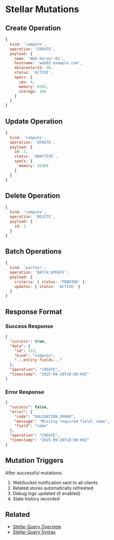 # Stellar Mutations

## Create Operation

```javascript
{
  kind: 'compute',
  operation: 'CREATE',
  payload: {
    name: 'Web-Server-02',
    hostname: 'web02.example.com',
    datacenterId: 38,
    status: 'ACTIVE',
    specs: {
      cpu: 4,
      memory: 8192,
      storage: 100
    }
  }
}
```

## Update Operation

```javascript
{
  kind: 'compute',
  operation: 'UPDATE',
  payload: {
    id: 2,
    status: 'INACTIVE',
    specs: {
      memory: 16384
    }
  }
}
```

## Delete Operation

```javascript
{
  kind: 'compute',
  operation: 'DELETE',
  payload: {
    id: 2
  }
}
```

## Batch Operations

```javascript
{
  kind: 'partner',
  operation: 'BATCH_UPDATE',
  payload: {
    criteria: { status: 'PENDING' },
    updates: { status: 'ACTIVE' }
  }
}
```

## Response Format

### Success Response
```json
{
  "success": true,
  "data": {
    "id": 123,
    "kind": "compute",
    "...entity fields..."
  },
  "operation": "CREATE",
  "timestamp": "2025-09-20T10:00:00Z"
}
```

### Error Response
```json
{
  "success": false,
  "error": {
    "code": "VALIDATION_ERROR",
    "message": "Missing required field: name",
    "field": "name"
  },
  "operation": "CREATE",
  "timestamp": "2025-09-20T10:00:00Z"
}
```

## Mutation Triggers

After successful mutations:
1. WebSocket notification sent to all clients
2. Related stores automatically refreshed
3. Debug logs updated (if enabled)
4. State history recorded

## Related

- [Stellar Query Overview](./stellar-query-overview.md)
- [Stellar Query Syntax](./stellar-query-syntax.md)